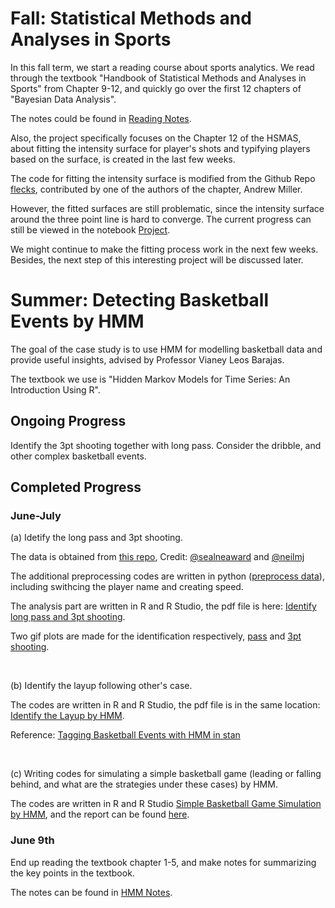 # Fall: Statistical Methods and Analyses in Sports

In this fall term, we start a reading course about sports analytics. We read through the textbook "Handbook of Statistical Methods and Analyses in Sports" from Chapter 9-12, and quickly go over the first 12 chapters of "Bayesian Data Analysis".

The notes could be found in [Reading Notes](https://github.com/rachan1637/basketballHMM/tree/main/Reading%20Course/Reading%20Notes).

Also, the project specifically focuses on the Chapter 12 of the HSMAS, about fitting the intensity surface for player's shots and typifying players based on the surface, is created in the last few weeks. 

The code for fitting the intensity surface is modified from the Github Repo [flecks](https://github.com/andymiller/flecks), contributed by one of the authors of the chapter, Andrew Miller.

However, the fitted surfaces are still problematic, since the intensity surface around the three point line is hard to converge. The current progress can still be viewed in the notebook [Project](https://github.com/rachan1637/basketballHMM/blob/main/Reading%20Course/Project.ipynb).

We might continue to make the fitting process work in the next few weeks. Besides, the next step of this interesting project will be discussed later.

# Summer: Detecting Basketball Events by HMM

The goal of the case study is to use HMM for modelling basketball data and provide useful insights, advised by Professor Vianey Leos Barajas.

The textbook we use is "Hidden Markov Models for Time Series: An Introduction Using R".

## Ongoing Progress 

Identify the 3pt shooting together with long pass. Consider the dribble, and other complex basketball events.

## Completed Progress

### June-July

(a) Idetify the long pass and 3pt shooting.

The data is obtained from [this repo](https://github.com/sealneaward/nba-movement-data), Credit: [@sealneaward](https://github.com/sealneaward) and [@neilmj](https://github.com/neilmj/BasketballData)

The additional preprocessing codes are written in python ([preprocess data](https://github.com/rachan1637/Basketball-case-study-by-HMM/tree/main/Basketball/data_preprocess)), including swithcing the player name and creating speed.

The analysis part are written in R and R Studio, the pdf file is here: [Identify long pass and 3pt shooting](https://github.com/rachan1637/Basketball-case-study-by-HMM/blob/main/Basketball/basketball2.pdf).

Two gif plots are made for the identification respectively, [pass](https://github.com/rachan1637/Basketball-case-study-by-HMM/blob/main/Basketball/event1_passing.gif) and [3pt shooting](https://github.com/rachan1637/Basketball-case-study-by-HMM/blob/main/Basketball/event28_3pt.gif).

<br>

(b) Identify the layup following other's case.

The codes are written in R and R Studio, the pdf file is in the same location: [Identify the Layup by HMM](https://github.com/rachan1637/Basketball-case-study-by-HMM/blob/main/Basketball/basketball.pdf).

Reference: [Tagging Basketball Events with HMM in stan](https://mc-stan.org/users/documentation/case-studies/bball-hmm.html#pre-process-data)

<br>

(c) Writing codes for simulating a simple basketball game (leading or falling behind, and what are the strategies under these cases) by HMM.

The codes are written in R and R Studio [Simple Basketball Game Simulation by HMM](https://github.com/rachan1637/Basketball-case-study-by-HMM/blob/main/Practice%20Code/Simulating-HMM-basketball.Rmd), and the report can be found [here](https://github.com/rachan1637/Basketball-case-study-by-HMM/blob/main/Practice%20Code/Simulating-HMM-basketball.pdf).

### June 9th
End up reading the textbook chapter 1-5, and make notes for summarizing the key points in the textbook.  

The notes can be found in [HMM Notes](https://github.com/rachan1637/Basketball-case-study-by-HMM/tree/main/HMM%20Notes).
